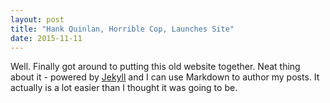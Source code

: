 ```yaml
---
layout: post
title: "Hank Quinlan, Horrible Cop, Launches Site"
date: 2015-11-11
---
```


Well. Finally got around to putting this old website together. Neat thing about it - powered by [Jekyll](http://jekyllrb.com) and I can use Markdown to author my posts. It actually is a lot easier than I thought it was going to be.
